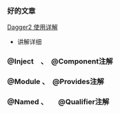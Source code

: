 ### 好的文章

[Dagger2 使用详解](http://www.jianshu.com/p/94d47da32656)
+ 讲解详细
### @Inject　、　@Component注解



### @Module 、　@Provides注解



### @Named 、　　@Qualifier注解
